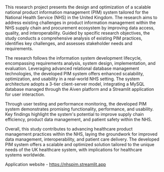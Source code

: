 This research project presents the design and optimization of a scalable national product information
management (PIM) system tailored for the National Health Service (NHS) in the United
Kingdom. The research aims to address existing challenges in product information management
within the NHS supply chain and procurement ecosystem by improving data access, quality, and
interoperability. Guided by specific research objectives, the study conducts a comprehensive
analysis of existing PIM practices, identifies key challenges, and assesses stakeholder needs and
requirements.

The research follows the information system development lifecycle, encompassing requirements
analysis, system design, implementation, and evaluation. Leveraging advanced relational
database management technologies, the developed PIM system offers enhanced scalability,
optimization, and usability in a real-world NHS setting. The system architecture adopts a 3-tier
client-server model, integrating a MySQL database managed through the Aiven platform and a
Streamlit application for user interaction.

Through user testing and performance monitoring, the developed PIM system demonstrates
promising functionality, performance, and usability. Key findings highlight the system's potential
to improve supply chain efficiency, product data management, and patient safety within the
NHS.

Overall, this study contributes to advancing healthcare product management practices within the
NHS, laying the groundwork for improved data management, interoperability, and patient care
delivery. The developed PIM system offers a scalable and optimized solution tailored to the
unique needs of the UK healthcare system, with implications for healthcare systems worldwide.

Application website - https://nhspim.streamlit.app
